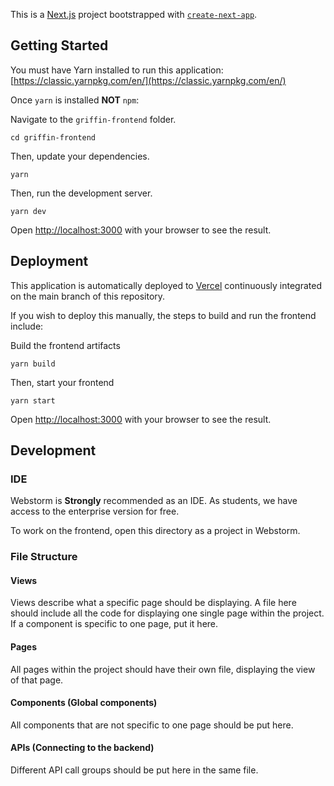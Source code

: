 This is a [Next.js](https://nextjs.org/) project bootstrapped with [`create-next-app`](https://github.com/vercel/next.js/tree/canary/packages/create-next-app).

## Getting Started

You must have Yarn installed to run this application: [https://classic.yarnpkg.com/en/](https://classic.yarnpkg.com/en/)

Once ``yarn`` is installed **NOT** ``npm``:

Navigate to the ``griffin-frontend`` folder.  
```
cd griffin-frontend
```

Then, update your dependencies.  
```
yarn
```

Then, run the development server.  
```
yarn dev
```

Open [http://localhost:3000](http://localhost:3000) with your browser to see the result.

## Deployment

This application is automatically deployed to [Vercel](https://griffin-mu.vercel.app/scanner) continuously integrated on the main branch of this repository.

If you wish to deploy this manually, the steps to build and run the frontend include: 

Build the frontend artifacts

```
yarn build
```

Then, start your frontend
```
yarn start
```

Open [http://localhost:3000](http://localhost:3000) with your browser to see the result.

## Development

### IDE

Webstorm is **Strongly** recommended as an IDE. As students, we have access to the enterprise version for free.

To work on the frontend, open this directory as a project in Webstorm.

### File Structure

#### Views
Views describe what a specific page should be displaying. A file here should include all the code for displaying one single page within the project. If a component is specific to one page, put it here.

#### Pages 
All pages within the project should have their own file, displaying the view of that page.

#### Components (Global components)
All components that are not specific to one page should be put here.

#### APIs (Connecting to the backend)
Different API call groups should be put here in the same file. 

